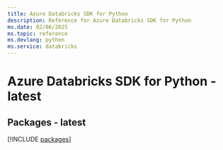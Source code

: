 ```yaml
---
title: Azure Databricks SDK for Python
description: Reference for Azure Databricks SDK for Python
ms.date: 02/06/2025
ms.topic: reference
ms.devlang: python
ms.service: databricks
---
```

# Azure Databricks SDK for Python - latest
## Packages - latest
[!INCLUDE [packages](databricks-index.md)]